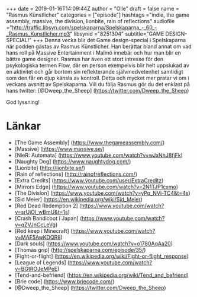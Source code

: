 +++
date = 2019-01-16T14:09:44Z
author = "Olle"
draft = false
name = "Rasmus Künstlicher"
categories = ["episode"]
hashtags ="indie, the game assembly, massive, the division, lionbite, rain of reflections"
audiofile ="http://traffic.libsyn.com/spelskaparna/Spelskaparna_-_60_-_Rasmus_Kunstlicher.mp3"
libsynid ="8251304"
subtitle="GAME DESIGN-SPECIAL!"
+++
Denna vecka blir det Game design-special i Spelskaparna när podden gästas av Rasmus Künstlicher. Han berättar bland annat om vad hans roll på Massive Entertainment i Malmö innebär och hur man blir en bättre game designer. Rasmus har även ett stort intresse för den psykologiska termen Flow, där en person exempelvis blir helt uppslukad av en aktivitet och går bortom sin reflekterande självmedvetenhet samtidigt som den får en djup känsla av kontroll. Detta och mycket mer pratar vi om i veckans avsnitt av Spelskaparna. Vill du följa Rasmus gör du det enklast på hans twitter: [@Dweep_the_Sheep] (https://twitter.com/Dweep_the_Sheep)

God lyssning!
# Länkar
* [The Game Assembly] (https://www.thegameassembly.com/)
* [Massive] (https://www.massive.se/)
* [NieR: Automata] (https://www.youtube.com/watch?v=wJxNhJ8fjFk)
* [Naughty Dog] (https://www.naughtydog.com/)
* [Lionbite] (http://lionbite.se/)
* [Rain of reflections] (http://rainofreflections.com/)
* [Extra Credits] (https://www.youtube.com/user/ExtraCreditz)
* [Mirrors Edge] (https://www.youtube.com/watch?v=2N1TJP1cxmo)
* [The Division] (https://www.youtube.com/watch?v=yPq_NVi-TC4&t=4s)
* [Sid Meier] (https://en.wikipedia.org/wiki/Sid_Meier)
* [Red Dead Redemption 2] (https://www.youtube.com/watch?v=srUjOl_wBmU&t=1s)
* [Crash Bandicoot i Japan] (https://www.youtube.com/watch?v=qZVJnCcLeVg)
* [Red keep i Minecraft] (https://www.youtube.com/watch?v=MAF5AwKDQR8)
* [Dark souls] (https://www.youtube.com/watch?v=o1780AqAa20)
* [Thomas grip] (http://spelskaparna.com/episode/35/)
* [Fight-or-flight] (https://en.wikipedia.org/wiki/Fight-or-flight_response)
* [League of Legends] (https://www.youtube.com/watch?v=BGtROJeMPeE)
* [Tend-and-befriend] (https://en.wikipedia.org/wiki/Tend_and_befriend)
* [Brie code] (https://www.briecode.com/)
* [@Dweep_the_Sheep] (https://twitter.com/Dweep_the_Sheep)
